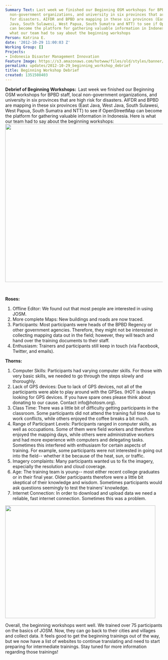 ```yaml
---
Summary Text: Last week we finished our Beginning OSM workshops for BPBD staff, local
  non-government organizations, and university in six provinces that are high risk
  for disasters. AIFDR and BPBD are mapping in these six provinces (East Java, West
  Java, South Sulawesi, West Papua, South Sumatra and NTT) to see if OpenStreetMap
  can become the platform for gathering valuable information in Indonesia. Here is
  what our team had to say about the beginning workshops
Person: Katrina E.
date: '2012-10-29 11:00:03 Z'
Working Group: []
Projects:
- Indonesia Disaster Management Innovation
Feature Image: https://s3.amazonaws.com/hotwww/files/old/styles/banner/public/workshop.jpg
permalink: updates/2012-10-29_beginning_workshop_debrief
title: Beginning Workshop Debrief
created: 1351508403
---
```

<p><strong>Debrief of Beginning Workshops:&nbsp; </strong> Last week we finished our Beginning OSM workshops for BPBD staff, local non-government organizations, and university in six provinces that are high risk for disasters. AIFDR and BPBD are mapping in these six provinces (East Java, West Java, South Sulawesi, West Papua, South Sumatra and NTT) to see if OpenStreetMap can become the platform for gathering valuable information in Indonesia. Here is what our team had to say about the beginning workshops:<img src="https://s3.amazonaws.com/hotwww/files/old/image_0.jpg" alt="" style="width:672px;height:505px"></p><p>&nbsp;</p><p><strong>Roses: </strong></p><ol><li>Offline Editor: We found out that most people are interested in using JOSM.</li><li>More complete Maps: New buildings and roads are now traced.</li><li>Participants: Most participants were heads of the BPBD Regency or other government agencies. Therefore, they might not be interested in collecting mapping data out in the field; however, they will teach and hand over the training documents to their staff.</li><li>Enthusiasm: Trainers and participants still keep in touch (via Facebook, Twitter, and emails).</li></ol><p><strong> Thorns:</strong></p><ol><li>Computer Skills: Participants had varying computer skills. For those with very basic skills, we needed to go through the steps slowly and thoroughly.</li><li>Lack of GPS devices: Due to lack of GPS devices, not all of the participants were able to play around with the GPSes. (HOT is always looking for GPS devices. If you have spare ones please think about donating to our cause. Contact info@hotosm.org).</li><li>Class Time: There was a little bit of difficulty getting participants in the classroom. Some participants did not attend the training full time due to work conflicts, while others enjoyed the coffee breaks a bit much.</li><li>Range of Participant Levels: Participants ranged in computer skills, as well as occupations. Some of them were field workers and therefore enjoyed the mapping days, while others were administrative workers and had more experience with computers and delegating tasks. Sometimes this interfered with enthusiasm for certain aspects of training. For example, some participants were not interested in going out into the field-- whether it be because of the heat, sun, or traffic.</li><li>Imagery complaints: Many participants wanted us to fix the imagery, especially the resolution and cloud coverage.</li><li>Age: The training team is young-- most either recent college graduates or in their final year. Older participants therefore were a little bit skeptical of their knowledge and wisdom. Sometimes participants would ask questions seemingly to test the trainers’ knowledge.</li><li>Internet Connection: In order to download and upload data we need a reliable, fast internet connection. Sometimes this was a problem.</li></ol><p><img class="image-large" src="https://s3.amazonaws.com/hotwww/files/old/styles/large/public/workshop_0.jpg?itok=8P8_t2AB" alt="" style="width:480px;height:360px"></p><p>Overall, the beginning workshops went well. We trained over 75 participants on the basics of JOSM. Now, they can go back to their cities and villages and collect data. It feels good to get the beginning trainings out of the way, but we now have a list of websites to continue translating and need to start preparing for intermediate trainings. Stay tuned for more information regarding those trainings!</p>
